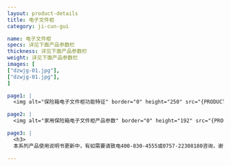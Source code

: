 ```yaml
---
layout: product-details
title: 电子文件柜
category: ji-cun-gui

name: 电子文件柜
specs: 详见下面产品参数栏
thickness: 详见下面产品参数栏
weight: 详见下面产品参数栏
images: [
["dzwjg-01.jpg"],
["dzwjg-01.jpg"],
]

page1: |
  <img alt="保险箱电子文件柜功能特征" border="0" height="250" src="{PRODUCT_IMAGES}products/dzwjg-gn.jpg" width="538" />

page2: |
  <img alt="家用保险箱电子文件柜产品参数" border="0" height="192" src="{PRODUCT_IMAGES}products/dzwjg-cpcs.jpg" width="538" />

page3: |
  <h3>
  本系列产品使用说明书更新中，有如需要请致电400-830-4555或0757-22308180咨询，谢谢！</h3>

---
```

